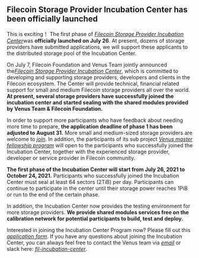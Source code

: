 ## Filecoin Storage Provider Incubation Center has been officially launched

This is exciting！ The first phase of [_Filecoin Storage Provider Incubation Center_](https://venus.filecoin.io/incubation/Rules.html)was **officially launched on July 26**. At present, dozens of storage providers have submitted applications, we will support these applicants to the distributed storage pool of the Incubation Center.

On July 7, Filecoin Foundation and Venus Team jointly announced the[_Filecoin Storage Provider Incubation Center_](https://venus.filecoin.io/incubation/Rules.html), which is committed to developing and supporting storage providers, developers and clients in the Filecoin ecosystem. The Center will provide technical, financial related support for small and medium Filecoin storage providers all over the world. **At present, several storage providers have successfully joined the incubation center and started sealing with the shared modules provided by Venus Team &amp; Filecoin Foundation.**

In order to support more participants who have feedback about needing more time to prepare, **the application deadline of phase 1 has been adjusted to August 31.** More small and medium-sized storage providers are welcome to [_join_](http://venusteam.mikecrm.com/1lmpQtj). In addition, the participants of its sub project [_Venus master fellowship program_](https://venus.filecoin.io/incubation/Rules.html) will open to the participants who successfully joined the Incubation Center, together with the experienced storage provider, developer or service provider in Filecoin community.

**The first phase of the Incubation Center will start from July 26, 2021 to October 24, 2021.** Participants who successfully joined the Incubation Center must seal at least 64 sectors (2TiB) per day. Participants can continue to participate in the center until their storage power reaches 1PiB or run to the end of the certain phase.

In addition, the Incubation Center now provides the testing environment for more storage providers. **We provide shared modules services free on the calibration network for potential participants to build, test and deploy.**

Interested in joining the Incubation Center Program now? Please fill out this [_application form_](http://venusteam.mikecrm.com/1lmpQtj). If you have any questions about joining the Incubation Center, you can always feel free to contact the Venus team via [_email_](https://www.kdocs.cn/p/venus@ipfsforce.com) or slack here: [_fil-incubation-center_](https://filecoinproject.slack.com/archives/C028MN42KEE).